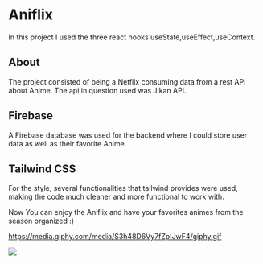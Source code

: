 # Aniflix

In this project I used the three react hooks useState,useEffect,useContext.

## About

The project consisted of being a Netflix consuming data from a rest API about Anime.
The api in question used was Jikan API.

## Firebase

A Firebase database was used for the backend where I could store user data as well as their favorite Anime.

## Tailwind CSS

For the style, several functionalities that tailwind provides were used, making the code much cleaner and more functional to work with.

  Now You can enjoy the Aniflix and have your favorites animes from the season organized :) 
  

https://media.giphy.com/media/S3h48D6Vy7fZpIJwF4/giphy.gif

![](https://media.giphy.com/media/S3h48D6Vy7fZpIJwF4/giphy.gif)



